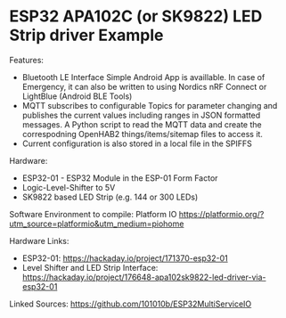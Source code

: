 # ESP32 APA102C (or SK9822) LED Strip driver Example

Features:
- Bluetooth LE Interface 
	Simple Android App is availlable.
	In case of Emergency, it can also be written to using Nordics nRF Connect or LightBlue (Android BLE Tools)
- MQTT 
	subscribes to configurable Topics for parameter changing and publishes the current values including ranges in JSON formatted messages.
	A Python script to read the MQTT data and create the correspodning OpenHAB2 things/items/sitemap files to access it.
- Current configuration is also stored in a local file in the SPIFFS

Hardware:
- ESP32-01 - ESP32 Module in the ESP-01 Form Factor 
- Logic-Level-Shifter to 5V
- SK9822 based LED Strip (e.g. 144 or 300 LEDs)

Software Environment to compile: Platform IO https://platformio.org/?utm_source=platformio&utm_medium=piohome

Hardware Links:
- ESP32-01: https://hackaday.io/project/171370-esp32-01
- Level Shifter and LED Strip Interface: https://hackaday.io/project/176648-apa102sk9822-led-driver-via-esp32-01

Linked Sources: https://github.com/101010b/ESP32MultiServiceIO
